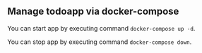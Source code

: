 ## Manage todoapp via docker-compose
You can start app by executing command `docker-compose up -d`.

You can stop app by executing command `docker-compose down`.